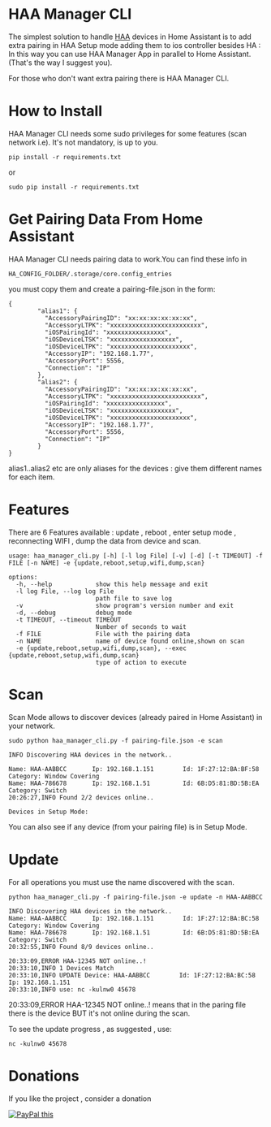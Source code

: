 # HAA Manager CLI

  
The simplest solution to handle [HAA](https://github.com/RavenSystem/esp-homekit-devices) devices in Home Assistant is to add extra pairing in HAA Setup mode adding them to ios controller besides HA : In this way you can use HAA Manager App in parallel to Home Assistant.(That's the way I suggest you).

For those who don't want extra pairing there is HAA Manager CLI.


# How to Install
 
HAA Manager CLI needs some sudo privileges for some features (scan network i.e).
It's not mandatory, is up to you.

`pip install -r requirements.txt`

or

`sudo pip install -r requirements.txt`


# Get Pairing Data From Home Assistant

HAA Manager CLI needs pairing data to work.You can find these info in 

`HA_CONFIG_FOLDER/.storage/core.config_entries`

you must copy them and create a pairing-file.json in the form:

```
{
        "alias1": {
          "AccessoryPairingID": "xx:xx:xx:xx:xx:xx",
          "AccessoryLTPK": "xxxxxxxxxxxxxxxxxxxxxxxxx",
          "iOSPairingId": "xxxxxxxxxxxxxxxx",
          "iOSDeviceLTSK": "xxxxxxxxxxxxxxxxxx",
          "iOSDeviceLTPK": "xxxxxxxxxxxxxxxxxxxxxx",
          "AccessoryIP": "192.168.1.77",
          "AccessoryPort": 5556,
          "Connection": "IP"
        },
        "alias2": {
          "AccessoryPairingID": "xx:xx:xx:xx:xx:xx",
          "AccessoryLTPK": "xxxxxxxxxxxxxxxxxxxxxxxxx",
          "iOSPairingId": "xxxxxxxxxxxxxxxx",
          "iOSDeviceLTSK": "xxxxxxxxxxxxxxxxxx",
          "iOSDeviceLTPK": "xxxxxxxxxxxxxxxxxxxxxx",
          "AccessoryIP": "192.168.1.77",
          "AccessoryPort": 5556,
          "Connection": "IP"
        }
}
```

alias1..alias2 etc are only aliases for the devices : give them different names for each item.


# Features
There are 6 Features available : update , reboot , enter setup mode , reconnecting WIFI , dump the data from device and scan.

```
usage: haa_manager_cli.py [-h] [-l log File] [-v] [-d] [-t TIMEOUT] -f FILE [-n NAME] -e {update,reboot,setup,wifi,dump,scan}

options:
  -h, --help            show this help message and exit
  -l log File, --log log File
                        path file to save log
  -v                    show program's version number and exit
  -d, --debug           debug mode
  -t TIMEOUT, --timeout TIMEOUT
                        Number of seconds to wait
  -f FILE               File with the pairing data
  -n NAME               name of device found online,shown on scan
  -e {update,reboot,setup,wifi,dump,scan}, --exec {update,reboot,setup,wifi,dump,scan}
                        type of action to execute
```

# Scan

Scan Mode allows to discover devices (already paired in Home Assistant) in your network.

`sudo python haa_manager_cli.py -f pairing-file.json -e scan`


```
INFO Discovering HAA devices in the network..

Name: HAA-AABBCC       Ip: 192.168.1.151        Id: 1F:27:12:BA:BF:58    Category: Window Covering  
Name: HAA-786678       Ip: 192.168.1.51         Id: 6B:D5:81:BD:5B:EA    Category: Switch    
20:26:27,INFO Found 2/2 devices online..

Devices in Setup Mode:
```

You can also see if any device (from your pairing file) is in Setup Mode.

# Update

For all operations you must use the name discovered with the scan.

`python haa_manager_cli.py -f pairing-file.json -e update -n HAA-AABBCC`

```
INFO Discovering HAA devices in the network..
Name: HAA-AABBCC       Ip: 192.168.1.151        Id: 1F:27:12:BA:BC:58    Category: Window Covering  
Name: HAA-786678       Ip: 192.168.1.51         Id: 6B:D5:81:BD:5B:EA    Category: Switch 
20:32:55,INFO Found 8/9 devices online..

20:33:09,ERROR HAA-12345 NOT online..!
20:33:10,INFO 1 Devices Match
20:33:10,INFO UPDATE Device: HAA-AABBCC        Id: 1F:27:12:BA:BC:58    Ip: 192.168.1.151
20:33:10,INFO use: nc -kulnw0 45678
```

20:33:09,ERROR HAA-12345 NOT online..! means that in the paring file there is the device BUT it's not online during the scan.

To see the update progress , as suggested , use:

`nc -kulnw0 45678`


# Donations

If you like the project , consider a donation

<a href="https://www.paypal.com/donate/?business=HDH35MSZ6VW58&no_recurring=0&currency_code=EUR" 
target="_blank">
<img src="https://www.paypalobjects.com/en_US/GB/i/btn/btn_donateCC_LG.gif" alt="PayPal this" 
title="PayPal – The safer, easier way to pay online!" border="0" />
</a>
